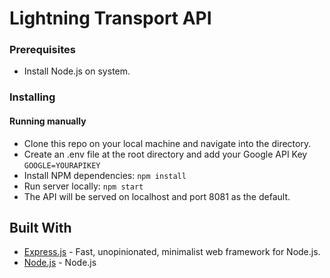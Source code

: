 # Lightning Transport API

### Prerequisites

- Install Node.js on system.

### Installing

#### Running manually

- Clone this repo on your local machine and navigate into the directory.
- Create an .env file at the root directory and add your Google API Key ```GOOGLE=YOURAPIKEY ```
- Install NPM dependencies: ```npm install```
- Run server locally: ```npm start```
- The API will be served on localhost and port 8081 as the default.


## Built With

* [Express.js](http://expressjs.com/) - Fast, unopinionated, minimalist web framework for Node.js.
* [Node.js](http://www.nodejs.org) - Node.js
